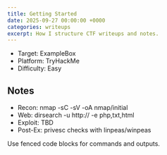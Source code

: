 ```yaml
---
title: Getting Started
date: 2025-09-27 00:00:00 +0000
categories: writeups
excerpt: How I structure CTF writeups and notes.
---
```


- Target: ExampleBox
- Platform: TryHackMe
- Difficulty: Easy

## Notes

- Recon: nmap -sC -sV -oA nmap/initial <target>
- Web: dirsearch -u http://<target> -e php,txt,html
- Exploit: TBD
- Post-Ex: privesc checks with linpeas/winpeas

Use fenced code blocks for commands and outputs.
